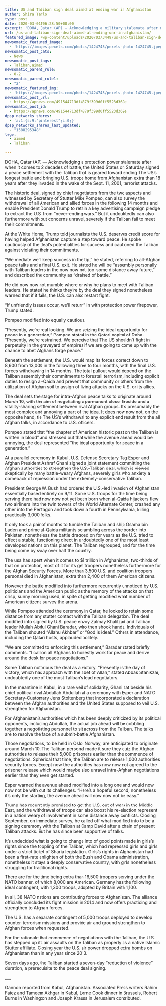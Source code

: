```yaml
---
title: US and Taliban sign deal aimed at ending war in Afghanistan
author: Shira Tarlo
type: post
date: 2020-03-01T06:28:50+00:00
excerpt: 'DOHA, Qatar (AP) — Acknowledging a military stalemate after nearly two decades of conflict, the United States on Saturday signed a peace agreement with the Taliban that is aimed at ending America’s longest war and bringing U.S. troops home from Afghanistan more than 18 years after they invaded in the wake of the Sept. 11,&hellip;'
url: /us-and-taliban-sign-deal-aimed-at-ending-war-in-afghanistan/
featured_image: /wp-content/uploads/2020/03/3449/us-and-taliban-sign-deal-aimed-at-ending-war-in-afghanistan.jpeg
newsomatic_featured_image:
  - 'https://images.pexels.com/photos/1424745/pexels-photo-1424745.jpeg?auto=compress&#038;cs=tinysrgb&#038;h=650&#038;w=940'
newsomatic_post_cats:
  - News
newsomatic_post_tags:
  - Taliban,aimed
newsomatic_parent_rule:
  - 0-2
newsomatic_parent_rule1:
  - "2"
newsomatic_featured_img:
  - 'https://images.pexels.com/photos/1424745/pexels-photo-1424745.jpeg?auto=compress&#038;cs=tinysrgb&#038;h=650&#038;w=940'
newsomatic_post_url:
  - https://apnews.com/491544713df4879f399d0ff5523d369e
newsomatic_post_id:
  - https://apnews.com/491544713df4879f399d0ff5523d369e
dpsp_networks_shares:
  - 'a:1:{s:9:"pinterest";i:0;}'
dpsp_networks_shares_last_updated:
  - "1588295348"
tags:
  - aimed
  - Taliban

---
```

<div class="Article" data-key="article">
  <p class="Component-root-0-2-76 Component-p-0-2-68">
    DOHA, Qatar (AP) — Acknowledging a protection power stalemate after when it comes to 2 decades of battle, the United States on Saturday signed a peace settlement with the Taliban that is geared toward ending The US’s longest battle and bringing U.S. troops home from Afghanistan extra than 18 years after they invaded in the wake of the Sept. 11, 2001, terrorist attacks.
  </p>
  
  <p class="Component-root-0-2-76 Component-p-0-2-68">
    The historic deal, signed by chief negotiators from the two aspects and witnessed by Secretary of Stutter Mike Pompeo, can also survey the withdrawal of all American and allied forces in the following 14 months and enable President Donald Trump to retain a key advertising campaign pledge to extract the U.S. from “never-ending wars.” But it undoubtedly can also furthermore with out concerns unravel, severely if the Taliban fail to meet their commitments.
  </p>
  
  <p class="Component-root-0-2-76 Component-p-0-2-68">
    At the White Home, Trump told journalists the U.S. deserves credit score for having helped Afghanistan capture a step toward peace. He spoke cautiously of the deal’s potentialities for success and cautioned the Taliban against violating their commitments.
  </p>
  
  <p class="Component-root-0-2-76 Component-p-0-2-68">
    “We mediate we’ll keep success in the tip,” he stated, referring to all-Afghan peace talks and a final U.S. exit. He stated he will be “assembly personally with Taliban leaders in the now now not-too-some distance away future,” and described the community as “drained of battle.”
  </p>
  
  <p class="Component-root-0-2-76 Component-p-0-2-68">
    He did now now not mumble where or why he plans to meet with Taliban leaders. He stated he thinks they&#8217;re by the deal they signed nonetheless warned that if it fails, the U.S. can also restart fight.
  </p>
  
  <p class="Component-root-0-2-76 Component-p-0-2-68">
    “If unfriendly issues occur, we’ll return” in with protection power firepower, Trump stated.
  </p>
  
  <p class="Component-root-0-2-76 Component-p-0-2-68">
    Pompeo modified into equally cautious.
  </p>
  
  <p class="Component-root-0-2-76 Component-p-0-2-68">
    “Presently, we&#8217;re real looking. We are seizing the ideal opportunity for peace in a generation,” Pompeo stated in the Qatari capital of Doha. “Presently, we&#8217;re restrained. We perceive that The US shouldn’t fight in perpetuity in the graveyard of empires if we are going to come up with the chance to abet Afghans forge peace.”
  </p>
  
  <p class="Component-root-0-2-76 Component-p-0-2-68">
    Beneath the settlement, the U.S. would map its forces correct down to 8,600 from 13,000 in the following three to four months, with the final U.S. forces withdrawing in 14 months. The total pullout would depend on the Taliban assembly their commitments to forestall terrorism, including explicit duties to resign al-Qaida and prevent that community or others from the utilization of Afghan soil to assign of living attacks on the U.S. or its allies.
  </p>
  
  <p class="Component-root-0-2-76 Component-p-0-2-68">
    The deal sets the stage for intra-Afghan peace talks to originate around March 10, with the aim of negotiating a permanent close-fireside and a vitality-sharing settlement between rival Afghan groups. It’s presumably the most complex and annoying a part of the idea. It does now now not, on the opposite hand, tie The US’s withdrawal to any explicit end result from the all Afghan talks, in accordance to U.S. officers.
  </p>
  
  <p class="Component-root-0-2-76 Component-p-0-2-68">
    Pompeo stated that “the chapter of American historic past on the Taliban is written in blood” and stressed out that while the avenue ahead would be annoying, the deal represented “the ideal opportunity for peace in a generation.”
  </p>
  
  <p class="Component-root-0-2-76 Component-p-0-2-68">
    At a parallel ceremony in Kabul, U.S. Defense Secretary Tag Esper and Afghan President Ashraf Ghani signed a joint statement committing the Afghan authorities to strengthen the U.S.-Taliban deal, which is viewed skeptically by many battle-weary Afghans, severely girls who anxiety a comeback of repression under the extremely-conservative Taliban.
  </p>
  
  <p class="Component-root-0-2-76 Component-p-0-2-68">
    President George W. Bush had ordered the U.S.-led invasion of Afghanistan essentially based entirely on 9/11. Some U.S. troops for the time being serving there had now now not yet been born when al-Qaida hijackers flew two airliners into the twin towers of the World Alternate Center, crashed any other into the Pentagon and took down a fourth in Pennsylvania, killing practically 3,000 folks.
  </p>
  
  <p class="Component-root-0-2-76 Component-p-0-2-68">
    It only took a pair of months to tumble the Taliban and ship Osama bin Laden and prime al-Qaida militants scrambling across the border into Pakistan, nonetheless the battle dragged on for years as the U.S. tried to effect a stable, functioning direct in undoubtedly one of the most least developed nations on this planet. The Taliban regrouped, and for the time being come by sway over half the country.
  </p>
  
  <div data-key="ad-placeholder" id="div-gpt-ad-1470255291270-0" class="DFPSlot Component-dfp-0-2-72 Component-ad-0-2-39">
  </div>
  
  <p class="Component-root-0-2-76 Component-p-0-2-68">
    The usa has spent when it comes to $1 trillion in Afghanistan, two-thirds of that on protection, most of it for its get troopers nonetheless furthermore for the Afghan Security Forces. More than 3,500 U.S. and coalition troopers personal died in Afghanistan, extra than 2,400 of them American citizens.
  </p>
  
  <p class="Component-root-0-2-76 Component-p-0-2-68">
    However the battle modified into furthermore recurrently unnoticed by U.S. politicians and the American public as the memory of the attacks on that crisp, sunny morning used, in spite of getting modified what number of American citizens survey the arena.
  </p>
  
  <p class="Component-root-0-2-76 Component-p-0-2-68">
    While Pompeo attended the ceremony in Qatar, he looked to retain some distance from any stutter contact with the Taliban delegation. The deal modified into signed by U.S. peace envoy Zalmay Khalilzad and Taliban leader Mullah Abdul Ghani Baradar, who then shook hands. Individuals of the Taliban shouted “Allahu Akhbar” or “God is ideal.” Others in attendance, including the Qatari hosts, applauded politely.
  </p>
  
  <p class="Component-root-0-2-76 Component-p-0-2-68">
    “We are committed to enforcing this settlement,” Baradar stated briefly comments. “I call on all Afghans to honestly work for peace and derive around the desk for peace negotiations.”
  </p>
  
  <p class="Component-root-0-2-76 Component-p-0-2-68">
    Some Taliban notorious the deal as a victory. “Presently is the day of victory, which has approach with the abet of Allah,” stated Abbas Stanikzai, undoubtedly one of the most Taliban’s lead negotiators.
  </p>
  
  <p class="Component-root-0-2-76 Component-p-0-2-68">
    In the meantime in Kabul, in a rare veil of solidarity, Ghani sat beside his chief political rival Abdullah Abdullah at a ceremony with Esper and NATO Secretary-Customary Jens Stoltenberg that incorporated a declaration between the Afghan authorities and the United States supposed to veil U.S. strengthen for Afghanistan.
  </p>
  
  <p class="Component-root-0-2-76 Component-p-0-2-68">
    For Afghanistan’s authorities which has been deeply criticized by its political opponents, including Abdullah, the actual job ahead will be cobbling together a negotiating personnel to sit across from the Taliban. The talks are to resolve the face of a submit-battle Afghanistan.
  </p>
  
  <p class="Component-root-0-2-76 Component-p-0-2-68">
    Those negotiations, to be held in Oslo, Norway, are anticipated to originate around March 10. The Taliban personal made it sure they quiz the Afghan authorities to release their 5,000 prisoners earlier than the commence of negotiations. Spherical that time, the Taliban are to release 1,000 authorities security forces. Except now the authorities has now now not agreed to the prisoner release which would maybe also unravel intra-Afghan negotiations earlier than they even get started.
  </p>
  
  <p class="Component-root-0-2-76 Component-p-0-2-68">
    Esper warned the avenue ahead modified into a long one and would now now not be with out its challenges. “Here&#8217;s a hopeful second, nonetheless it&#8217;s only the starting, the avenue ahead will now now not be easy.”
  </p>
  
  <p class="Component-root-0-2-76 Component-p-0-2-68">
    Trump has recurrently promised to get the U.S. out of wars in the Middle East, and the withdrawal of troops can also boost his re-election represent in a nation weary of involvement in some distance away conflicts. Closing September, on immediate survey, he called off what modified into to be a signing ceremony with the Taliban at Camp David after a chain of present Taliban attacks. But he has since been supportive of talks.
  </p>
  
  <p class="Component-root-0-2-76 Component-p-0-2-68">
    It’s undecided what is going to change into of good points made in girls’s rights since the toppling of the Taliban, which had repressed girls and girls under a strict ticket of Sharia legislation. Girls’s rights in Afghanistan had been a first-rate enlighten of both the Bush and Obama administration, nonetheless it stays a deeply conservative country, with girls nonetheless struggling for traditional rights.
  </p>
  
  <p class="Component-root-0-2-76 Component-p-0-2-68">
    There are for the time being extra than 16,500 troopers serving under the NATO banner, of which 8,000 are American. Germany has the following ideal contingent, with 1,300 troops, adopted by Britain with 1,100.
  </p>
  
  <p class="Component-root-0-2-76 Component-p-0-2-68">
    In all, 38 NATO nations are contributing forces to Afghanistan. The alliance officially concluded its fight mission in 2014 and now offers practicing and strengthen to Afghan forces.
  </p>
  
  <p class="Component-root-0-2-76 Component-p-0-2-68">
    The U.S. has a separate contingent of 5,000 troops deployed to develop counter-terrorism missions and provide air and ground strengthen to Afghan forces when requested.
  </p>
  
  <p class="Component-root-0-2-76 Component-p-0-2-68">
    For the rationale that commence of negotiations with the Taliban, the U.S. has stepped up its air assaults on the Taliban as properly as a native Islamic Stutter affiliate. Closing year the U.S. air power dropped extra bombs on Afghanistan than in any year since 2013.
  </p>
  
  <p class="Component-root-0-2-76 Component-p-0-2-68">
    Seven days ago, the Taliban started a seven-day “reduction of violence” duration, a prerequisite to the peace deal signing.
  </p>
  
  <p class="Component-root-0-2-76 Component-p-0-2-68">
    ___
  </p>
  
  <p class="Component-root-0-2-76 Component-p-0-2-68">
    Gannon reported from Kabul, Afghanistan. Associated Press writers Rahim Faiez and Tameem Akhgar in Kabul, Lorne Cook dinner in Brussels, Robert Burns in Washington and Joseph Krauss in Jerusalem contributed.
  </p>
</div>